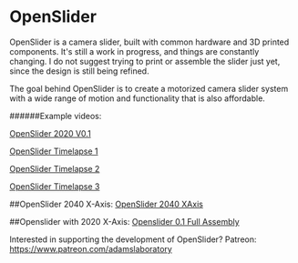 # OpenSlider
OpenSlider is a camera slider, built with common hardware and 3D printed components. It's still a work in progress, and things are constantly changing. I do not suggest trying to print or assemble the slider just yet, since the design is still being refined.

The goal behind OpenSlider is to create a motorized camera slider system with a wide range of motion and functionality that is also affordable.


######Example videos:

[OpenSlider 2020 V0.1](https://www.instagram.com/p/BqFpmRJnVI0/)

[OpenSlider Timelapse 1](https://www.instagram.com/p/BqFVQTXnpN9/)

[OpenSlider Timelapse 2](https://www.instagram.com/p/BqJI3UbnU7M/)

[OpenSlider Timelapse 3](https://www.instagram.com/p/Bp2GQGXHDDo/)


##OpenSlider 2040 X-Axis:
[OpenSlider 2040 XAxis](https://i.imgur.com/YWe7ojH.png)



##Openslider with 2020 X-Axis:
[Openslider 0.1 Full Assembly](https://i.imgur.com/E903fqt.png)


Interested in supporting the development of OpenSlider?
Patreon: https://www.patreon.com/adamslaboratory
